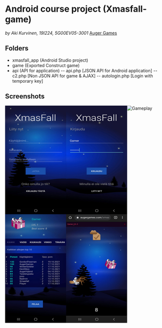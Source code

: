 # Android course project (Xmasfall-game)

_by Aki Kurvinen, 19I224, 5G00EV05-3001_
[Auger Games](https://augergames.com/)

## Folders

- xmasfall_app (Android Studio project)
- game (Exported Construct game)
- api (API for application)
  -- api.php [JSON API for Android application]
  -- c2.php [Non JSON API for game & AJAX]
  -- autologin.php [Login with temporary key]

## Screenshots

![Gameplay]()
<a href="url"><img src="https://github.com/AkiKurvinen/xmasfall/blob/main/screenshots/gameplay1.jpg" align="left" height="355" width="200" alt="Screenshot 1"></a>
<a href="url"><img src="https://github.com/AkiKurvinen/xmasfall/blob/main/screenshots/gameplay2.jpg" align="left" height="355" width="200" alt="Screenshot 2"></a>
<a href="url"><img src="https://github.com/AkiKurvinen/xmasfall/blob/main/screenshots/gameplay3.jpg" align="left" height="355" width="200" alt="Screenshot 3"></a>
<a href="url"><img src="https://github.com/AkiKurvinen/xmasfall/blob/main/screenshots/gameplay4.jpg" align="left" height="355" width="200" alt="Screenshot 4"></a>
